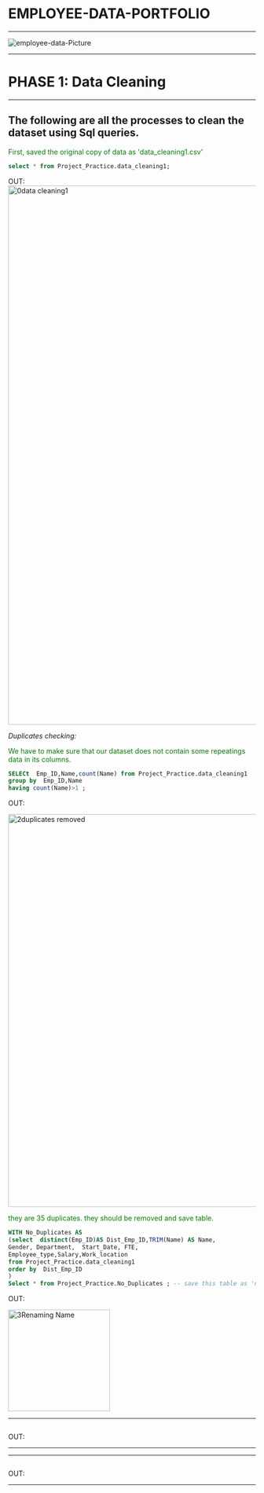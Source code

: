 <h1> EMPLOYEE-DATA-PORTFOLIO </h1>
<hr>

![employee-data-Picture](https://github.com/JoeYves/Employee-Data-Sql-Portfolio/assets/128157898/3579d4c1-a00d-47b0-aa0f-f4a41ded7b52)
<hr>


# PHASE 1: Data Cleaning 
<hr>



## The following are all the processes to clean the dataset using Sql queries.

<p><span style="color:green";">First, saved the original copy of data as 'data_cleaning1.csv' </span></p>

```sql
select * from Project_Practice.data_cleaning1;
```
OUT:
<img width="1098" alt="0data cleaning1" src="https://github.com/JoeYves/Employee-Data-Sql-Portfolio/assets/128157898/4130e1df-97b4-4324-af33-8968b39d363e">



*Duplicates checking:*

<p><span style="color:green">We have to make sure that our dataset does not contain some repeatings data in its columns.</p>

```sql
SELECt  Emp_ID,Name,count(Name) from Project_Practice.data_cleaning1
group by  Emp_ID,Name
having count(Name)>1 ; 
```
OUT:

<img width="800" alt="2duplicates removed" src="https://github.com/JoeYves/Employee-Data-Sql-Portfolio/assets/128157898/c92060ad-603d-4f2c-b86d-1658198501de">

<p><span style="color:green">they are 35 duplicates. they should be removed and save table.</span></p>

```sql
WITH No_Duplicates AS      
(select  distinct(Emp_ID)AS Dist_Emp_ID,TRIM(Name) AS Name,  
Gender, Department,  Start_Date, FTE, 
Employee_type,Salary,Work_location 
from Project_Practice.data_cleaning1
order by  Dist_Emp_ID 
)
Select * from Project_Practice.No_Duplicates ; -- save this table as 'no_duplicates' table;
```
OUT:

<img width="207" alt="3Renaming Name" src="https://github.com/JoeYves/Employee-Data-Sql-Portfolio/assets/128157898/410868b0-7ccb-4002-8ad7-aa59b925c103">

<hr>

<p> </p>

```sql

```
OUT:

<hr>




<hr>

<p> </p>

```sql

```
OUT:

<hr>










  






